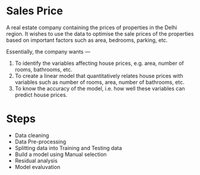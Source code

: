 # Sales Price

A real estate company containing the prices of properties in the Delhi region. It wishes to use the data to optimise the sale prices of the properties based on important factors such as area, bedrooms, parking, etc.

Essentially, the company wants —

1. To identify the variables affecting house prices, e.g. area, number of rooms, bathrooms, etc.
2. To create a linear model that quantitatively relates house prices with variables such as number of rooms, area, number of bathrooms, etc.
3. To know the accuracy of the model, i.e. how well these variables can predict house prices.

# Steps
* Data cleaning
* Data Pre-processing
* Splitting data into Training and Testing data
* Build a model using Manual selection
* Residual analysis
* Model evaluvation
